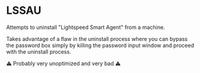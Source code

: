# LSSAU
 
Attempts to uninstall "Lightspeed Smart Agent" from a machine.

Takes advantage of a flaw in the uninstall process where you can bypass the password box simply by killing the password input window and proceed with the uninstall process.

⚠ Probably very unoptimized and very bad ⚠
